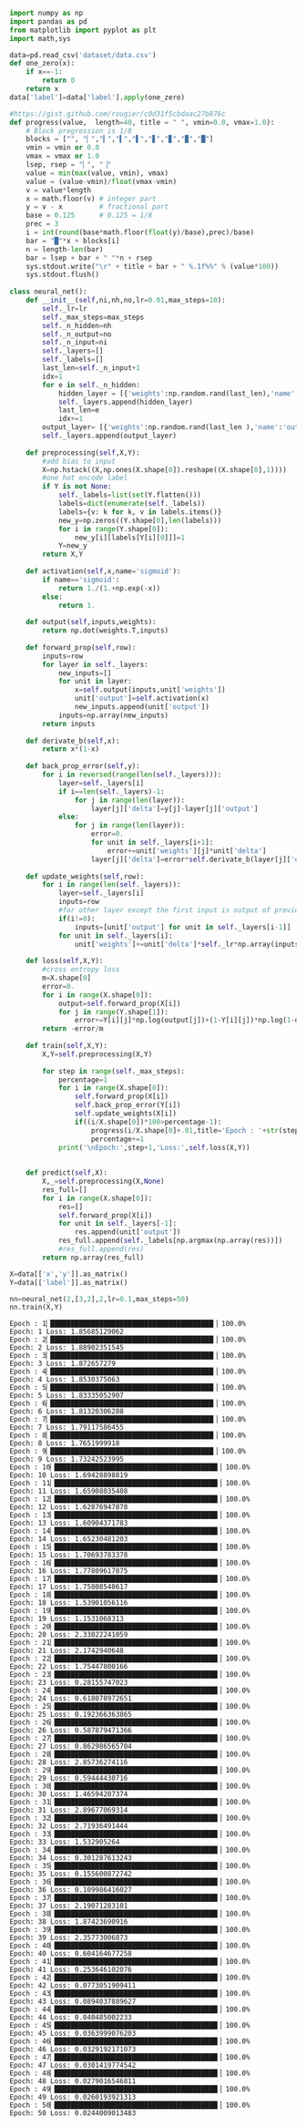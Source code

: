 

```python
import numpy as np
import pandas as pd
from matplotlib import pyplot as plt
import math,sys

data=pd.read_csv('dataset/data.csv')
def one_zero(x):
    if x==-1:
        return 0
    return x
data['label']=data['label'].apply(one_zero)
```


```python
#https://gist.github.com/rougier/c0d31f5cbdaac27b876c
def progress(value,  length=40, title = " ", vmin=0.0, vmax=1.0):
    # Block progression is 1/8
    blocks = ["", "▏","▎","▍","▌","▋","▊","▉","█"]
    vmin = vmin or 0.0
    vmax = vmax or 1.0
    lsep, rsep = "▏", "▕"
    value = min(max(value, vmin), vmax)
    value = (value-vmin)/float(vmax-vmin)
    v = value*length
    x = math.floor(v) # integer part
    y = v - x         # fractional part
    base = 0.125      # 0.125 = 1/8
    prec = 3
    i = int(round(base*math.floor(float(y)/base),prec)/base)
    bar = "█"*x + blocks[i]
    n = length-len(bar)
    bar = lsep + bar + " "*n + rsep
    sys.stdout.write("\r" + title + bar + " %.1f%%" % (value*100))
    sys.stdout.flush()
    
class neural_net():
    def __init__(self,ni,nh,no,lr=0.01,max_steps=10):
        self._lr=lr
        self._max_steps=max_steps
        self._n_hidden=nh
        self._n_output=no
        self._n_input=ni
        self._layers=[]
        self._labels=[]
        last_len=self._n_input+1
        idx=1
        for e in self._n_hidden:
            hidden_layer = [{'weights':np.random.rand(last_len),'name':'hidden_layer_'+str(idx)+'_unit_'+str(i+1)} for i in range(e)]
            self._layers.append(hidden_layer)
            last_len=e
            idx+=1
        output_layer= [{'weights':np.random.rand(last_len ),'name':'output_layer_unit_'+str(i+1)} for i in range(self._n_output)]    
        self._layers.append(output_layer)
    
    def preprocessing(self,X,Y):
        #add bias to input
        X=np.hstack((X,np.ones(X.shape[0]).reshape((X.shape[0],1))))
        #one hot encode label
        if Y is not None:
            self._labels=list(set(Y.flatten()))
            labels=dict(enumerate(self._labels))
            labels={v: k for k, v in labels.items()}
            new_y=np.zeros((Y.shape[0],len(labels)))
            for i in range(Y.shape[0]):
                new_y[i][labels[Y[i][0]]]=1
            Y=new_y
        return X,Y
    
    def activation(self,x,name='sigmoid'):
        if name=='sigmoid':
            return 1./(1.+np.exp(-x))
        else:
            return 1.
    
    def output(self,inputs,weights):
        return np.dot(weights.T,inputs)
    
    def forward_prop(self,row):
        inputs=row
        for layer in self._layers:
            new_inputs=[]
            for unit in layer:
                x=self.output(inputs,unit['weights'])
                unit['output']=self.activation(x)
                new_inputs.append(unit['output'])
            inputs=np.array(new_inputs)
        return inputs
    
    def derivate_b(self,x):
        return x*(1-x)
    
    def back_prop_error(self,y):
        for i in reversed(range(len(self._layers))):
            layer=self._layers[i]
            if i==len(self._layers)-1:
                for j in range(len(layer)):
                    layer[j]['delta']=y[j]-layer[j]['output']
            else:   
                for j in range(len(layer)):
                    error=0.
                    for unit in self._layers[i+1]:
                        error+=unit['weights'][j]*unit['delta']
                    layer[j]['delta']=error*self.derivate_b(layer[j]['output'])
    
    def update_weights(self,row):
        for i in range(len(self._layers)):
            layer=self._layers[i]
            inputs=row
            #for other layer except the first input is output of previous node
            if(i!=0):
                inputs=[unit['output'] for unit in self._layers[i-1]]
            for unit in self._layers[i]:
                unit['weights']+=unit['delta']*self._lr*np.array(inputs)
            
    def loss(self,X,Y):
        #cross entropy loss
        m=X.shape[0]
        error=0.
        for i in range(X.shape[0]):
            output=self.forward_prop(X[i])
            for j in range(Y.shape[1]):
                error+=Y[i][j]*np.log(output[j])+(1-Y[i][j])*np.log(1-output[j])
        return -error/m
    
    def train(self,X,Y):
        X,Y=self.preprocessing(X,Y)
        
        for step in range(self._max_steps):
            percentage=1
            for i in range(X.shape[0]):
                self.forward_prop(X[i])
                self.back_prop_error(Y[i])
                self.update_weights(X[i])
                if((i/X.shape[0])*100>percentage-1):
                    progress(i/X.shape[0]+.01,title='Epoch : '+str(step+1))
                    percentage+=1
            print('\nEpoch:',step+1,'Loss:',self.loss(X,Y))
                
                    
    def predict(self,X):
        X,_=self.preprocessing(X,None)
        res_full=[]
        for i in range(X.shape[0]):
            res=[]
            self.forward_prop(X[i])
            for unit in self._layers[-1]:
                res.append(unit['output'])
            res_full.append(self._labels[np.argmax(np.array(res))])
            #res_full.append(res)
        return np.array(res_full)
```


```python
X=data[['x','y']].as_matrix()
Y=data[['label']].as_matrix()

nn=neural_net(2,[3,2],2,lr=0.1,max_steps=50)
nn.train(X,Y)

```

    Epoch : 1▏████████████████████████████████████████▕ 100.0%
    Epoch: 1 Loss: 1.85685129062
    Epoch : 2▏████████████████████████████████████████▕ 100.0%
    Epoch: 2 Loss: 1.88902351545
    Epoch : 3▏████████████████████████████████████████▕ 100.0%
    Epoch: 3 Loss: 1.872657279
    Epoch : 4▏████████████████████████████████████████▕ 100.0%
    Epoch: 4 Loss: 1.8530375063
    Epoch : 5▏████████████████████████████████████████▕ 100.0%
    Epoch: 5 Loss: 1.83335052907
    Epoch : 6▏████████████████████████████████████████▕ 100.0%
    Epoch: 6 Loss: 1.81320306288
    Epoch : 7▏████████████████████████████████████████▕ 100.0%
    Epoch: 7 Loss: 1.79117586455
    Epoch : 8▏████████████████████████████████████████▕ 100.0%
    Epoch: 8 Loss: 1.7651999918
    Epoch : 9▏████████████████████████████████████████▕ 100.0%
    Epoch: 9 Loss: 1.73242523995
    Epoch : 10▏████████████████████████████████████████▕ 100.0%
    Epoch: 10 Loss: 1.69428898819
    Epoch : 11▏████████████████████████████████████████▕ 100.0%
    Epoch: 11 Loss: 1.65908035408
    Epoch : 12▏████████████████████████████████████████▕ 100.0%
    Epoch: 12 Loss: 1.62876947878
    Epoch : 13▏████████████████████████████████████████▕ 100.0%
    Epoch: 13 Loss: 1.60904371783
    Epoch : 14▏████████████████████████████████████████▕ 100.0%
    Epoch: 14 Loss: 1.65230481203
    Epoch : 15▏████████████████████████████████████████▕ 100.0%
    Epoch: 15 Loss: 1.70693783378
    Epoch : 16▏████████████████████████████████████████▕ 100.0%
    Epoch: 16 Loss: 1.77809617875
    Epoch : 17▏████████████████████████████████████████▕ 100.0%
    Epoch: 17 Loss: 1.75808548617
    Epoch : 18▏████████████████████████████████████████▕ 100.0%
    Epoch: 18 Loss: 1.53901056116
    Epoch : 19▏████████████████████████████████████████▕ 100.0%
    Epoch: 19 Loss: 1.1531068313
    Epoch : 20▏████████████████████████████████████████▕ 100.0%
    Epoch: 20 Loss: 2.33022241059
    Epoch : 21▏████████████████████████████████████████▕ 100.0%
    Epoch: 21 Loss: 2.1742940648
    Epoch : 22▏████████████████████████████████████████▕ 100.0%
    Epoch: 22 Loss: 1.75447800166
    Epoch : 23▏████████████████████████████████████████▕ 100.0%
    Epoch: 23 Loss: 0.28155747023
    Epoch : 24▏████████████████████████████████████████▕ 100.0%
    Epoch: 24 Loss: 0.618078972651
    Epoch : 25▏████████████████████████████████████████▕ 100.0%
    Epoch: 25 Loss: 0.192366363865
    Epoch : 26▏████████████████████████████████████████▕ 100.0%
    Epoch: 26 Loss: 0.587879471366
    Epoch : 27▏████████████████████████████████████████▕ 100.0%
    Epoch: 27 Loss: 0.862986565704
    Epoch : 28▏████████████████████████████████████████▕ 100.0%
    Epoch: 28 Loss: 2.85736274116
    Epoch : 29▏████████████████████████████████████████▕ 100.0%
    Epoch: 29 Loss: 0.59444430716
    Epoch : 30▏████████████████████████████████████████▕ 100.0%
    Epoch: 30 Loss: 1.46594207374
    Epoch : 31▏████████████████████████████████████████▕ 100.0%
    Epoch: 31 Loss: 2.89677069314
    Epoch : 32▏████████████████████████████████████████▕ 100.0%
    Epoch: 32 Loss: 2.71936491444
    Epoch : 33▏████████████████████████████████████████▕ 100.0%
    Epoch: 33 Loss: 1.532905264
    Epoch : 34▏████████████████████████████████████████▕ 100.0%
    Epoch: 34 Loss: 0.301287613243
    Epoch : 35▏████████████████████████████████████████▕ 100.0%
    Epoch: 35 Loss: 0.155600872742
    Epoch : 36▏████████████████████████████████████████▕ 100.0%
    Epoch: 36 Loss: 0.109986416027
    Epoch : 37▏████████████████████████████████████████▕ 100.0%
    Epoch: 37 Loss: 2.19071283101
    Epoch : 38▏████████████████████████████████████████▕ 100.0%
    Epoch: 38 Loss: 1.87423690916
    Epoch : 39▏████████████████████████████████████████▕ 100.0%
    Epoch: 39 Loss: 2.35773006873
    Epoch : 40▏████████████████████████████████████████▕ 100.0%
    Epoch: 40 Loss: 0.604164677258
    Epoch : 41▏████████████████████████████████████████▕ 100.0%
    Epoch: 41 Loss: 0.253646102076
    Epoch : 42▏████████████████████████████████████████▕ 100.0%
    Epoch: 42 Loss: 0.0773051909411
    Epoch : 43▏████████████████████████████████████████▕ 100.0%
    Epoch: 43 Loss: 0.0894037889627
    Epoch : 44▏████████████████████████████████████████▕ 100.0%
    Epoch: 44 Loss: 0.040485002233
    Epoch : 45▏████████████████████████████████████████▕ 100.0%
    Epoch: 45 Loss: 0.0363999076203
    Epoch : 46▏████████████████████████████████████████▕ 100.0%
    Epoch: 46 Loss: 0.0329192171073
    Epoch : 47▏████████████████████████████████████████▕ 100.0%
    Epoch: 47 Loss: 0.0301419774542
    Epoch : 48▏████████████████████████████████████████▕ 100.0%
    Epoch: 48 Loss: 0.0279016546811
    Epoch : 49▏████████████████████████████████████████▕ 100.0%
    Epoch: 49 Loss: 0.0260193921313
    Epoch : 50▏████████████████████████████████████████▕ 100.0%
    Epoch: 50 Loss: 0.0244009013483

